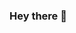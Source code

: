 ### Hey there 👋


<!--
**alsam123/alsam123** is a ✨ _special_ ✨ repository because its `README.md` (this file) appears on your GitHub profile.

Here are some ideas to get you started:

- 🔭 I’m currently working on ...
- 🌱 I’m currently learning ...Flutter
- 👯 I’m looking to collaborate on ...Flutter
- 🤔 I’m looking for help with ...
- 💬 Ask me about ...Anything
- 📫 How to reach me: ...
- 😄 Pronouns: ... He/Him
- ⚡ Fun fact: ...
-->

